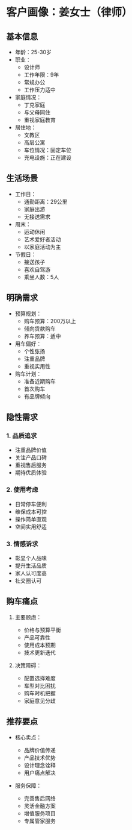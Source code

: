 # 客户画像：姜女士（律师）

## 基本信息
- 年龄：25-30岁
- 职业：
  - 设计师
  - 工作年限：9年
  - 常规办公
  - 工作压力适中
- 家庭情况：
  - 丁克家庭
  - 与父母同住
  - 重视家庭教育
- 居住地：
  - 文教区
  - 高层公寓
  - 车位情况：固定车位
  - 充电设施：正在建设

## 生活场景
- 工作日：
  - 通勤距离：29公里
  - 家庭出游
  - 无接送需求
- 周末：
  - 运动休闲
  - 艺术爱好者活动
  - 以家庭活动为主
- 节假日：
  - 接送孩子
  - 喜欢自驾游
  - 乘坐人数：5人

## 明确需求
- 预算规划：
  - 购车预算：200万以上
  - 倾向贷款购车
  - 养车预算：适中
- 用车偏好：
  - 个性张扬
  - 注重品牌
  - 重视实用性
- 购车计划：
  - 准备近期购车
  - 首次购车
  - 有品牌倾向

## 隐性需求
### 1. 品质追求
- 注重品牌价值
- 关注产品口碑
- 重视售后服务
- 期待优质体验

### 2. 使用考虑
- 日常停车便利
- 维保成本可控
- 操作简单直观
- 空间实用舒适

### 3. 情感诉求
- 彰显个人品味
- 提升生活品质
- 家人认可度高
- 社交圈认可

## 购车痛点
1. 主要顾虑：
   - 价格与预算平衡
   - 产品可靠性
   - 使用成本预期
   - 技术更新迭代

2. 决策障碍：
   - 配置选择难度
   - 车型对比困扰
   - 购车时机把握
   - 家庭意见分歧

## 推荐要点
- 核心卖点：
  - 品牌价值传递
  - 产品技术优势
  - 设计理念诠释
  - 用户痛点解决

- 服务保障：
  - 完善售后网络
  - 灵活金融方案
  - 增值服务项目
  - 专属管家服务